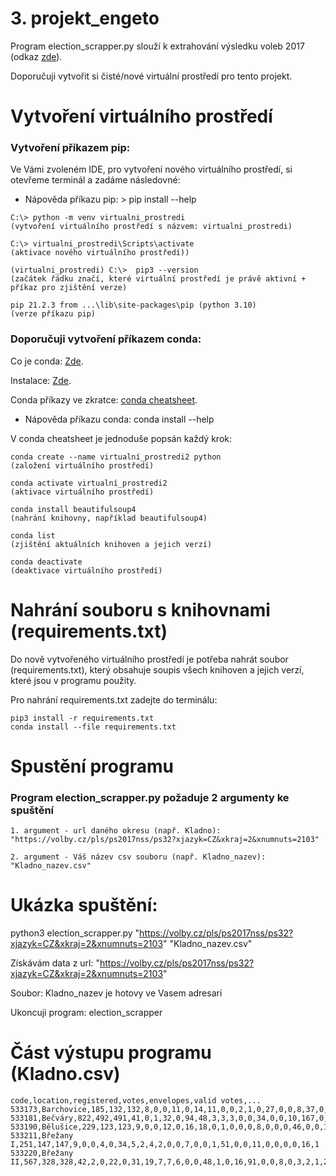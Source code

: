 # 3. projekt_engeto
Program election_scrapper.py slouží k extrahování výsledku voleb 2017 (odkaz [zde](https://volby.cz/pls/ps2017nss/ps3?xjazyk=CZ)).

Doporučuji vytvořit si čisté/nové virtuální prostředí pro tento projekt.

# Vytvoření virtuálního prostředí

### Vytvoření příkazem pip:
Ve Vámi zvoleném IDE, pro vytvoření nového virtuálního prostředí, si otevřeme terminál a zadáme následovné:

- Nápověda příkazu pip: > pip install --help

```
C:\> python -m venv virtualni_prostredi
(vytvoření virtuálního prostředí s názvem: virtualni_prostredi)

C:\> virtualni_prostredi\Scripts\activate
(aktivace nového virtuálního prostředí))

(virtualni_prostredi) C:\>  pip3 --version
(začátek řádku značí, které virtuální prostředí je právě aktivní + příkaz pro zjištění verze)

pip 21.2.3 from ...\lib\site-packages\pip (python 3.10)
(verze příkazu pip)
```

### Doporučuji vytvoření příkazem conda:

Co je conda: [Zde](https://docs.conda.io/en/latest/).

Instalace: [Zde](https://docs.conda.io/en/latest/miniconda.html).

Conda příkazy ve zkratce: [conda cheatsheet](https://docs.conda.io/projects/conda/en/4.6.0/_downloads/52a95608c49671267e40c689e0bc00ca/conda-cheatsheet.pdf).

- Nápověda příkazu conda: conda install --help

V conda cheatsheet je jednoduše popsán každý krok:

```
conda create --name virtualní_prostredi2 python
(založení virtuálního prostředí)

conda activate virtualní_prostredi2 
(aktivace virtuálního prostředí)

conda install beautifulsoup4
(nahrání knihovny, například beautifulsoup4)

conda list
(zjištění aktuálních knihoven a jejich verzí)

conda deactivate
(deaktivace virtuálního prostředí)
```

# Nahrání souboru s knihovnami (requirements.txt)

Do nově vytvořeného virtuálního prostředí je potřeba nahrát soubor (requirements.txt), který obsahuje soupis všech knihoven a jejich verzí, které jsou v programu použity.

Pro nahrání requirements.txt zadejte do terminálu:

```
pip3 install -r requirements.txt
conda install --file requirements.txt
```

# Spustění programu

### Program election_scrapper.py požaduje 2 argumenty ke spuštění
```
1. argument - url daného okresu (např. Kladno): "https://volby.cz/pls/ps2017nss/ps32?xjazyk=CZ&xkraj=2&xnumnuts=2103"

2. argument - Váš název csv souboru (např. Kladno_nazev): "Kladno_nazev.csv"
```

# Ukázka spuštění:

python3 election_scrapper.py "https://volby.cz/pls/ps2017nss/ps32?xjazyk=CZ&xkraj=2&xnumnuts=2103" "Kladno_nazev.csv"

Získávám data z url: "https://volby.cz/pls/ps2017nss/ps32?xjazyk=CZ&xkraj=2&xnumnuts=2103"

Soubor: Kladno_nazev je hotovy ve Vasem adresari

Ukoncuji program: election_scrapper

# Část výstupu programu (Kladno.csv)

```
code,location,registered,votes,envelopes,valid votes,...
533173,Barchovice,185,132,132,8,0,0,11,0,14,11,0,0,2,1,0,27,0,0,8,37,0,2,2,0,1,0,1,7,0
533181,Bečváry,822,492,491,41,0,1,32,0,94,48,3,3,3,0,0,34,0,0,10,167,0,3,6,0,2,0,2,41,1
533190,Bělušice,229,123,123,9,0,0,12,0,16,18,0,1,0,0,0,8,0,0,0,46,0,0,1,0,0,0,0,12,0
533211,Břežany I,251,147,147,9,0,0,4,0,34,5,2,4,2,0,0,7,0,0,1,51,0,0,11,0,0,0,0,16,1
533220,Břežany II,567,328,328,42,2,0,22,0,31,19,7,7,6,0,0,48,1,0,16,91,0,0,8,0,3,2,1,20,2
```
